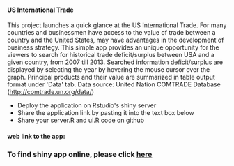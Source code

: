 #### US International Trade

This project launches a quick glance at the US International Trade.
For many countries and businessmen have access to the value of trade between a country and the United States, may have advantages in the development of business strategy. 
This simple app provides an unique opportunity for the viewers to search for historical trade deficit/surplus between USA and a given country, from 2007 till 2013. 
Searched information deficit/surplus are displayed by selecting the year by hovering the mouse cursor over the graph. Principal products and their value are summarized in table output format under 'Data' tab. 
Data source: United Nation COMTRADE Database (http://comtrade.un.org/data/)

*	Deploy the application on Rstudio's shiny server
*	Share the application link by pasting it into the text box below
*	Share your server.R and ui.R code on github

#### web link to the app:

### To find shiny app online, please click [here](https://memed.shinyapps.io/UN_COMTRADE/)


